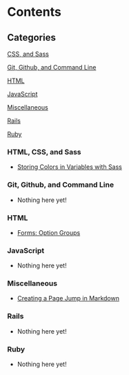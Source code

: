 # Contents

## Categories

[CSS, and Sass](#css)

[Git, Github, and Command Line](#git)

[HTML](#html)

[JavaScript](#js)

[Miscellaneous](#misc)

[Rails](#rails)

[Ruby](#ruby)



### <a name="css"></a> HTML, CSS, and Sass
* [Storing Colors in Variables with Sass](css/sass-vars.md)

### <a name="git"></a> Git, Github, and Command Line
* Nothing here yet!

### <a name="html"></a> HTML
* [Forms: Option Groups](html/optgroup.md)


### <a name="js"></a> JavaScript
* Nothing here yet!

### <a name="misc"></a> Miscellaneous
* [Creating a Page Jump in Markdown](misc/page-jump.md)

### <a name="rails"></a> Rails
* Nothing here yet!

### <a name="ruby"></a> Ruby
* Nothing here yet!
